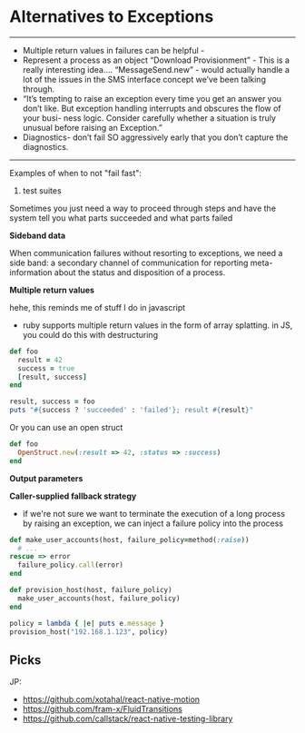 # Alternatives to Exceptions

---
- Multiple return values in failures can be helpful - 
- Represent a process as an object “Download Provisionment” - This is a really interesting idea…. “MessageSend.new” - would actually handle a lot of the issues in the SMS interface concept we’ve been talking through. 
- “It’s tempting to raise an exception every time you get an answer you don’t like. But exception handling interrupts and obscures the flow of your busi- ness logic. Consider carefully whether a situation is truly unusual before raising an Exception.”
- Diagnostics- don’t fail SO aggressively early that you don’t capture the diagnostics.
---

Examples of when to not "fail fast":

1.  test suites

Sometimes you just need a way to proceed through steps and have the system tell you what parts succeeded and what parts failed

**Sideband data**

When communication failures without resorting to exceptions, we need a side band: a secondary channel of communication for reporting meta-information about the status and disposition of a process.

**Multiple return values**

hehe, this reminds me of stuff I do in javascript

- ruby supports multiple return values in the form of array splatting. in JS, you could do this with destructuring

```ruby
def foo
  result = 42
  success = true
  [result, success]
end

result, success = foo
puts "#{success ? 'succeeded' : 'failed'}; result #{result}"
```

Or you can use an open struct

```ruby
def foo
  OpenStruct.new(:result => 42, :status => :success)
end
```

**Output parameters**

**Caller-supplied fallback strategy**

- if we're not sure we want to terminate the execution of a long process by raising an exception, we can inject a failure policy into the process

```ruby
def make_user_accounts(host, failure_policy=method(:raise))
  # ...
rescue => error
  failure_policy.call(error)
end

def provision_host(host, failure_policy)
  make_user_accounts(host, failure_policy)
end

policy = lambda { |e| puts e.message }
provision_host("192.168.1.123", policy)
```

## Picks

JP:

- https://github.com/xotahal/react-native-motion
- https://github.com/fram-x/FluidTransitions
- https://github.com/callstack/react-native-testing-library
